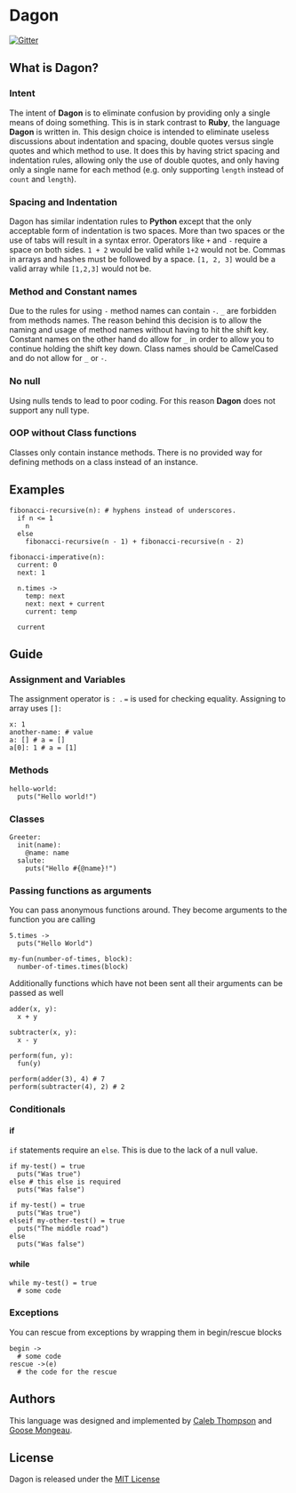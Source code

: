 # Dagon

[![Gitter](https://badges.gitter.im/Join%20Chat.svg)](https://gitter.im/halogenandtoast/dagon?utm_source=badge&utm_medium=badge&utm_campaign=pr-badge&utm_content=badge)

## What is Dagon?

### Intent

The intent of **Dagon** is to eliminate confusion by providing only a single means of
doing something. This is in stark contrast to **Ruby**, the language **Dagon** is
written in. This design choice is intended to eliminate useless discussions
about indentation and spacing, double quotes versus single quotes and which
method to use. It does this by having strict spacing and indentation rules,
allowing only the use of double quotes, and only having only a single name for
each method (e.g. only supporting `length` instead of `count` and `length`).

### Spacing and Indentation

Dagon has similar indentation rules to **Python** except that the only acceptable form
of indentation is two spaces. More than two spaces or the use of tabs will result in a
syntax error. Operators like `+` and `-` require a space on both sides. `1 + 2` would be
valid while `1+2` would not be. Commas in arrays and hashes must be followed by a space.
`[1, 2, 3]` would be a valid array while `[1,2,3]` would not be.

### Method and Constant names

Due to the rules for using `-` method names can contain `-`. `_` are forbidden from methods names. The reason behind this decision is to allow the naming and usage of method names without having to hit the shift key. Constant names on the other hand do allow for `_` in order to allow you to continue holding the shift key down. Class names should be CamelCased and do not allow for `_` or `-`.

### No null

Using nulls tends to lead to poor coding. For this reason **Dagon** does not support any null type.

### OOP without Class functions

Classes only contain instance methods. There is no provided way for defining methods on a class instead of an instance.

## Examples

```
fibonacci-recursive(n): # hyphens instead of underscores.
  if n <= 1
    n
  else
    fibonacci-recursive(n - 1) + fibonacci-recursive(n - 2)
```

```
fibonacci-imperative(n):
  current: 0
  next: 1

  n.times ->
    temp: next
    next: next + current
    current: temp

  current
```

## Guide

### Assignment and Variables

The assignment operator is `: `. `=` is used for checking equality. Assigning to array uses `[]:`

```
x: 1
another-name: # value
a: [] # a = []
a[0]: 1 # a = [1]
```

### Methods

```
hello-world:
  puts("Hello world!")
```

### Classes

```
Greeter:
  init(name):
    @name: name
  salute:
    puts("Hello #{@name}!")
```

### Passing functions as arguments

You can pass anonymous functions around. They become arguments to the function you are calling

```
5.times ->
  puts("Hello World")

my-fun(number-of-times, block):
  number-of-times.times(block)
```

Additionally functions which have not been sent all their arguments can be passed as well

```
adder(x, y):
  x + y

subtracter(x, y):
  x - y

perform(fun, y):
  fun(y)

perform(adder(3), 4) # 7
perform(subtracter(4), 2) # 2
```

### Conditionals

#### if

`if` statements require an `else`. This is due to the lack of a null value.

```
if my-test() = true
  puts("Was true")
else # this else is required
  puts("Was false")
```

```
if my-test() = true
  puts("Was true")
elseif my-other-test() = true
  puts("The middle road")
else
  puts("Was false")
```

#### while

```
while my-test() = true
  # some code
```

### Exceptions

You can rescue from exceptions by wrapping them in begin/rescue blocks

```
begin ->
  # some code
rescue ->(e)
  # the code for the rescue
```

## Authors

This language was designed and implemented by [Caleb Thompson](/calebthompson) and [Goose Mongeau](/halogenandtoast).

## License

Dagon is released under the [MIT License](http://opensource.org/licenses/MIT)
